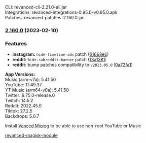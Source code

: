 CLI: revanced-cli-2.21.0-all.jar  
Integrations: revanced-integrations-0.95.0-v0.95.0.apk  
Patches: revanced-patches-2.160.0.jar  

### [2.160.0](https://github.com/revanced/revanced-patches/compare/v2.159.0...v2.160.0) (2023-02-10)
### Features
* **instagram:** `hide-timeline-ads` patch ([61668e6](https://github.com/revanced/revanced-patches/commit/61668e67083b74a08f8015308f4afe548e16a9ad))
* **reddit:** `hide-subreddit-banner` patch ([13a1381](https://github.com/revanced/revanced-patches/commit/13a138122875b30e82df68a680e413f6ad7ba382))
* **reddit:** bump patches compatibility to `v2023.05.0` ([0a72fa1](https://github.com/revanced/revanced-patches/commit/0a72fa10bf009192157e04e0788daf5462324a0e))

  
**App Versions:**  
Music (arm-v7a): 5.41.50  
YouTube: 17.49.37  
YT Music (arm64-v8a): 5.41.50  
Twitter: 9.75.0-release.0  
Twitch: 14.5.2  
Reddit: 2022.45.0  
Tiktok: 27.2.5  
Backdrops: 5.0.7  

Install [Vanced Microg](https://github.com/TeamVanced/VancedMicroG/releases) to be able to use non-root YouTube or Music  

[revanced-magisk-module](https://github.com/j-hc/revanced-magisk-module)  
